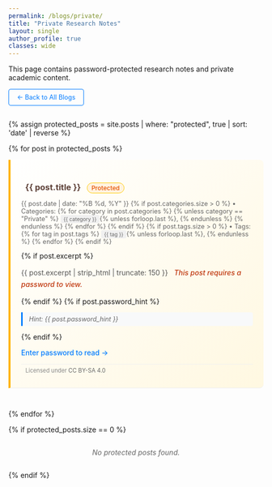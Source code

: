 ```yaml
---
permalink: /blogs/private/
title: "Private Research Notes"
layout: single
author_profile: true
classes: wide
---
```


This page contains password-protected research notes and private academic content.

<p style="margin-bottom: 2em;">
  <a href="{{ '/blogs/' | relative_url }}" class="btn btn-outline">&larr; Back to All Blogs</a>
</p>

{% assign protected_posts = site.posts | where: "protected", true | sort: 'date' | reverse %}

{% for post in protected_posts %}
  <article class="post-item protected-post">
    <h3>
      <i class="fas fa-lock protected-icon"></i>
      <a href="{{ post.url | relative_url }}" rel="permalink">{{ post.title }}</a>
      <span class="protected-badge">Protected</span>
    </h3>
    <p class="post-meta">
      <time datetime="{{ post.date | date_to_xmlschema }}">{{ post.date | date: "%B %d, %Y" }}</time>
      {% if post.categories.size > 0 %}
        • Categories: 
        {% for category in post.categories %}
          {% unless category == "Private" %}
            <span class="category">{{ category }}</span>{% unless forloop.last %}, {% endunless %}
          {% endunless %}
        {% endfor %}
      {% endif %}
      {% if post.tags.size > 0 %}
        • Tags: 
        {% for tag in post.tags %}
          <span class="tag">{{ tag }}</span>{% unless forloop.last %}, {% endunless %}
        {% endfor %}
      {% endif %}
    </p>
    {% if post.excerpt %}
      <p class="post-excerpt">
        {{ post.excerpt | strip_html | truncate: 150 }}
        <span class="protected-notice">This post requires a password to view.</span>
      </p>
    {% endif %}
    {% if post.password_hint %}
      <p class="password-hint">
        <i class="fas fa-info-circle"></i> Hint: {{ post.password_hint }}
      </p>
    {% endif %}
    <p>
      <a href="{{ post.url | relative_url }}" class="read-more">
        Enter password to read &rarr;
      </a>
    </p>
    <p class="license-info">
      <i class="fab fa-creative-commons"></i>
      <i class="fab fa-creative-commons-by"></i>
      <i class="fab fa-creative-commons-sa"></i>
      Licensed under <a href="https://creativecommons.org/licenses/by-sa/4.0/" target="_blank" rel="noopener">CC BY-SA 4.0</a>
    </p>
  </article>
{% endfor %}

{% if protected_posts.size == 0 %}
  <p class="no-posts">No protected posts found.</p>
{% endif %}

<style>
.post-item {
  margin-bottom: 3em;
  padding-bottom: 2em;
  border-bottom: 1px solid #eee;
}

.post-item h3 {
  margin-bottom: 0.5em;
  color: #333;
}

.post-item h3 a {
  text-decoration: none;
  color: inherit;
}

.post-item h3 a:hover {
  color: #007bff;
}

.post-meta {
  color: #666;
  font-size: 0.9em;
  margin-bottom: 1em;
}

.tag, .category {
  background-color: #f0f0f0;
  padding: 2px 6px;
  border-radius: 3px;
  font-size: 0.8em;
}

.post-excerpt {
  color: #555;
  line-height: 1.6;
  margin-bottom: 1em;
}

.password-hint {
  color: #666;
  font-size: 0.9em;
  font-style: italic;
  margin-bottom: 1em;
  padding: 0.5em;
  background-color: #f8f9fa;
  border-left: 3px solid #007bff;
  border-radius: 0 4px 4px 0;
}

.password-hint i {
  color: #007bff;
  margin-right: 0.5em;
}

.read-more {
  color: #007bff;
  text-decoration: none;
  font-weight: 500;
}

.read-more:hover {
  text-decoration: underline;
}

.btn {
  display: inline-block;
  padding: 8px 16px;
  text-decoration: none;
  border-radius: 4px;
  font-size: 0.9em;
  transition: all 0.3s;
}

.btn-outline {
  background-color: transparent;
  color: #007bff;
  border: 1px solid #007bff;
}

.btn-outline:hover {
  background-color: #007bff;
  color: white;
}

.no-posts {
  text-align: center;
  color: #666;
  font-style: italic;
  margin: 2em 0;
}

/* Protected post styles */
.protected-post {
  background: linear-gradient(135deg, #fff 0%, #fff8e1 100%);
  border-left: 4px solid #ffb300;
  padding: 1.5em;
  border-radius: 0 8px 8px 0;
}

.protected-icon {
  color: #ff8f00;
  margin-right: 0.5rem;
  font-size: 0.9rem;
}

.protected-badge {
  display: inline-block;
  background: #fff3e0;
  color: #e65100;
  padding: 2px 8px;
  border-radius: 12px;
  font-size: 0.75rem;
  font-weight: 500;
  margin-left: 0.5rem;
  border: 1px solid #ffcc02;
}

.protected-notice {
  color: #bf360c;
  font-style: italic;
  font-weight: 500;
  margin-left: 0.5rem;
}

.protected-post h3 a {
  color: #5d4037;
}

.protected-post h3 a:hover {
  color: #3e2723;
}

.license-info {
  color: #888;
  font-size: 0.8em;
  margin-top: 1em;
  margin-bottom: 0.5em;
  padding-top: 0.5em;
  border-top: 1px solid #f0f0f0;
}

.license-info i {
  margin-right: 0.25em;
  color: #666;
}

.license-info a {
  color: #666;
  text-decoration: none;
}

.license-info a:hover {
  color: #007bff;
  text-decoration: underline;
}
</style>